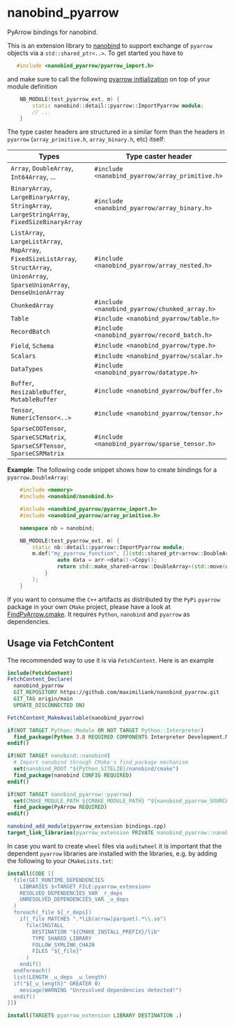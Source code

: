# nanobind_pyarrow

PyArrow bindings for nanobind.

This is an extension library to [nanobind](https://github.com/wjakob/nanobind) to support exchange of ``pyarrow`` objects via a ``std::shared_ptr<..>``. To get started you have to

```cpp
   #include <nanobind_pyarrow/pyarrow_import.h>
```

and make sure to call the following [pyarrow initialization](https://arrow.apache.org/docs/python/integration/extending.html#_CPPv4N5arrow14import_pyarrowEv) on top of your module definition


```cpp
    NB_MODULE(test_pyarrow_ext, m) {
        static nanobind::detail::pyarrow::ImportPyarrow module;
        // ...
    }
```

The type caster headers are structured in a similar form than the headers in ``pyarrow`` (``array_primitive.h``, ``array_binary.h``, etc) itself:

| Types | Type caster header |
| ----- | ------------------ |
| ``Array``, ``DoubleArray``, ``Int64Array``, ... | ``#include <nanobind_pyarrow/array_primitive.h>`` |
| ``BinaryArray``, ``LargeBinaryArray``, ``StringArray``, ``LargeStringArray``, ``FixedSizeBinaryArray`` | ``#include <nanobind_pyarrow/array_binary.h>`` |
| ``ListArray``, ``LargeListArray``, ``MapArray``, ``FixedSizeListArray``, ``StructArray``, ``UnionArray``, ``SparseUnionArray``, ``DenseUnionArray``| ``#include <nanobind_pyarrow/array_nested.h>`` |
| ``ChunkedArray`` | ``#include <nanobind_pyarrow/chunked_array.h>`` |
| ``Table`` | ``#include <nanobind_pyarrow/table.h>`` |
| ``RecordBatch``| ``#include <nanobind_pyarrow/record_batch.h>`` |
| ``Field``, ``Schema``| ``#include <nanobind_pyarrow/type.h>`` |
| ``Scalars`` | ``#include <nanobind_pyarrow/scalar.h>`` |
| ``DataTypes`` | ``#include <nanobind_pyarrow/datatype.h>`` |
| ``Buffer``, ``ResizableBuffer``, ``MutableBuffer`` | ``#include <nanobind_pyarrow/buffer.h>`` |
| ``Tensor``, ``NumericTensor<..>`` | ``#include <nanobind_pyarrow/tensor.h>`` |
| ``SparseCOOTensor``, ``SparseCSCMatrix``, ``SparseCSFTensor``, ``SparseCSRMatrix`` | ``#include <nanobind_pyarrow/sparse_tensor.h>`` |

**Example**: The following code snippet shows how to create bindings for a ``pyarrow.DoubleArray``:

```cpp
    #include <memory>
    #include <nanobind/nanobind.h>

    #include <nanobind_pyarrow/pyarrow_import.h>
    #include <nanobind_pyarrow/array_primitive.h>

    namespace nb = nanobind;

    NB_MODULE(test_pyarrow_ext, m) {
        static nb::detail::pyarrow::ImportPyarrow module;
        m.def("my_pyarrow_function", [](std::shared_ptr<arrow::DoubleArray> arr) {
                auto data = arr->data()->Copy();
                return std::make_shared<arrow::DoubleArray>(std::move(data));
            }
        );
    }
```

If you want to consume the ``C++`` artifacts as distributed by the ``PyPi`` ``pyarrow`` package in your own ``CMake`` 
project, please have a look at [FindPyArrow.cmake](cmake/FindPyArrow.cmake). It requires ``Python``, ``nanobind`` and ``pyarrow`` as dependencies.

Usage via FetchContent
----------------------

The recommended way to use it is via ``FetchContent``. Here is an example

```cmake
include(FetchContent)
FetchContent_Declare(
  nanobind_pyarrow
  GIT_REPOSITORY https://github.com/maximiliank/nanobind_pyarrow.git
  GIT_TAG origin/main
  UPDATE_DISCONNECTED ON)

FetchContent_MakeAvailable(nanobind_pyarrow)

if(NOT TARGET Python::Module OR NOT TARGET Python::Interpreter)
  find_package(Python 3.8 REQUIRED COMPONENTS Interpreter Development.Module)
endif()

if(NOT TARGET nanobind::nanobind)
  # Import nanobind through CMake's find_package mechanism
  set(nanobind_ROOT "${Python_SITELIB}/nanobind/cmake")
  find_package(nanobind CONFIG REQUIRED)
endif()

if(NOT TARGET nanobind_pyarrow::pyarrow)
  set(CMAKE_MODULE_PATH ${CMAKE_MODULE_PATH} "${nanobind_pyarrow_SOURCE_DIR}/cmake")
  find_package(PyArrow REQUIRED)
endif()

nanobind_add_module(pyarrow_extension bindings.cpp)
target_link_libraries(pyarrow_extension PRIVATE nanobind_pyarrow::nanobind_pyarrow nanobind_pyarrow::pyarrow)
```

In case you want to create ``wheel`` files via ``auditwheel`` it is important that the dependent ``pyarrow`` libraries are installed with the libraries, e.g. by adding the following to your ``CMakeLists.txt``:
```cmake
install(CODE [[
  file(GET_RUNTIME_DEPENDENCIES
    LIBRARIES $<TARGET_FILE:pyarrow_extension>
    RESOLVED_DEPENDENCIES_VAR _r_deps
    UNRESOLVED_DEPENDENCIES_VAR _u_deps
  )
  foreach(_file ${_r_deps})
    if(_file MATCHES ".*lib(arrow|parquet).*\\.so")
      file(INSTALL
        DESTINATION "${CMAKE_INSTALL_PREFIX}/lib"
        TYPE SHARED_LIBRARY
        FOLLOW_SYMLINK_CHAIN
        FILES "${_file}"
      )
    endif()
  endforeach()
  list(LENGTH _u_deps _u_length)
  if("${_u_length}" GREATER 0)
    message(WARNING "Unresolved dependencies detected!")
  endif()
]])

install(TARGETS pyarrow_extension LIBRARY DESTINATION .)
```